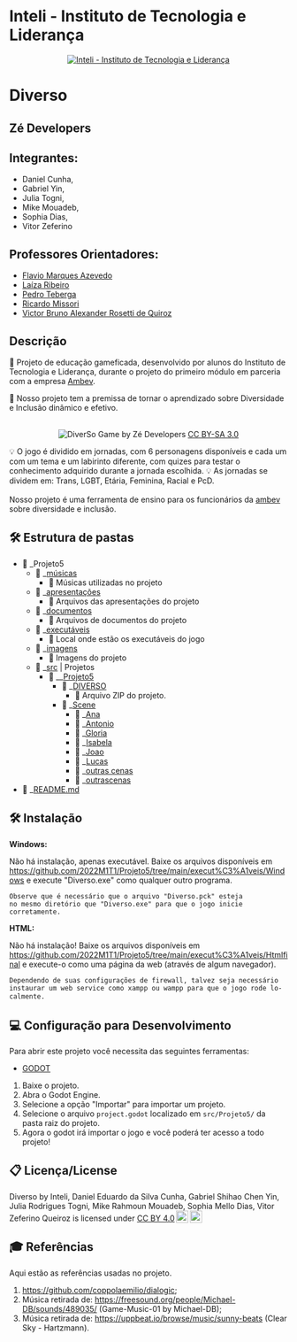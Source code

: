 # Inteli - Instituto de Tecnologia e Liderança 

<p align="center">
<a href= "https://www.inteli.edu.br/"><img src="https://www.inteli.edu.br/wp-content/uploads/2021/08/20172028/marca_1-2.png" alt="Inteli - Instituto de Tecnologia e Liderança" border="0"></a>
</p>

# Diverso

## Zé Developers

## Integrantes: 
- Daniel Cunha</a>, 
- Gabriel Yin</a>, 
- Julia Togni</a>, 
- Mike Mouadeb</a>, 
- Sophia Dias</a>, 
- Vitor Zeferino</a>

## Professores Orientadores: 
- <a href="http://lattes.cnpq.br/2716416791407528" target="_blank" rel="noopener noreferrer"> Flavio Marques Azevedo </a> 
- <a href="http://lattes.cnpq.br/9324969584977927" target="_blank" rel="noopener noreferrer"> Laíza Ribeiro </a>
- <a href="http://lattes.cnpq.br/2951162577564329" target="_blank" rel="noopener noreferrer"> Pedro Teberga</a>
- <a href="http://lattes.cnpq.br/2327073767433655" target="_blank" rel="noopener noreferrer"> Ricardo Missori </a>
- <a href="http://lattes.cnpq.br/3254174044411983" target="_blank" rel="noopener noreferrer"> Victor Bruno Alexander Rosetti de Quiroz </a>

## Descrição


📜 Projeto de educação gameficada, desenvolvido por alunos do Instituto de Tecnologia e Liderança, durante o projeto do primeiro módulo em parceria com a empresa <a href="https://www.ambev.com.br/">Ambev</a>.


📜 Nosso projeto tem a premissa de tornar o aprendizado sobre Diversidade e Inclusão dinâmico e efetivo.
<br><br>
<p align="center">
<img src="https://raw.githubusercontent.com/2022M1T1/Projeto5/main/imagens/tela-inicial.png" alt="DiverSo" border="0">
  Game by Zé Developers</a> <a rel="license" href="https://creativecommons.org/licenses/by-sa/3.0/">CC BY-SA 3.0</a>
</p>

💡 O jogo é dividido em jornadas, com 6 personagens disponíveis e cada um com um tema e um labirinto diferente, com quizes para testar o conhecimento adquirido durante a jornada escolhida. 
💡 As jornadas se dividem em: Trans, LGBT, Etária, Feminina, Racial e PcD.
<br><br>
Nosso projeto é uma ferramenta de ensino para os funcionários da <a href="https://www.ambev.com.br/">ambev</a> sobre diversidade e inclusão.


## 🛠 Estrutura de pastas

- 📂 _Projeto5
   - 📂 _[músicas](https://github.com/2022M1T1/Projeto5/tree/main/Musicas)
      - 📄 Músicas utilizadas no projeto
   - 📂 _[apresentações](https://github.com/2022M1T1/Projeto5/tree/main/apresenta%C3%A7%C3%B5es)
      - 📄 Arquivos das apresentações do projeto
   - 📂 _[documentos](https://github.com/2022M1T1/Projeto5/tree/main/documentos)
     - 📄 Arquivos de documentos do projeto
   - 📂 _[executáveis](https://github.com/2022M1T1/Projeto5/tree/main/execut%C3%A1veis)
      - 📄 Local onde estão os executáveis do jogo
   - 📂 _[imagens](https://github.com/2022M1T1/Projeto5/tree/main/imagens)
      - 📄 Imagens do projeto
   - 📂 _[src](https://github.com/2022M1T1/Projeto5/tree/main/src) | Projetos
      - 📂 __[Projeto5](https://github.com/2022M1T1/Projeto5/tree/main/src/Projeto5)
        - 📂 _[DIVERSO](https://github.com/2022M1T1/Projeto5/tree/main/src/Projeto5/DIVERSO)
          - 📄 Arquivo ZIP do projeto.
        - 📂 _[Scene](src/Projeto5/scenes)
            - 📂 _[Ana](https://github.com/2022M1T1/Projeto5/tree/main/src/Projeto5/Scene/Ana)
            - 📂 _[Antonio](https://github.com/2022M1T1/Projeto5/tree/main/src/Projeto5/Scene/Antonio)
            - 📂 _[Gloria](https://github.com/2022M1T1/Projeto5/tree/main/src/Projeto5/Scene/Gloria)
            - 📂 _[Isabela](https://github.com/2022M1T1/Projeto5/tree/main/src/Projeto5/Scene/Isabela)
            - 📂 _[Joao](https://github.com/2022M1T1/Projeto5/tree/main/src/Projeto5/Scene/Joao)
            - 📂 _[Lucas](https://github.com/2022M1T1/Projeto5/tree/main/src/Projeto5/Scene/Lucas)
            - 📂 _[outras cenas](https://github.com/2022M1T1/Projeto5/tree/main/src/Projeto5/Scene/outras%20cenas)
            - 📂 _[outrascenas](https://github.com/2022M1T1/Projeto5/tree/main/src/Projeto5/Scene/outrascenas)
 - 📄 _[README.md](https://github.com/2022M1T1/Projeto5/blob/main/README.md)


## 🛠 Instalação

<b>Windows:</b>

Não há instalação, apenas executável. Baixe os arquivos disponíveis em https://github.com/2022M1T1/Projeto5/tree/main/execut%C3%A1veis/Windows e execute "Diverso.exe" como qualquer outro programa.

```
Observe que é necessário que o arquivo "Diverso.pck" esteja
no mesmo diretório que "Diverso.exe" para que o jogo inicie
corretamente.
```

<b>HTML:</b>

Não há instalação! Baixe os arquivos disponíveis em https://github.com/2022M1T1/Projeto5/tree/main/execut%C3%A1veis/Htmlfinal e execute-o como uma página da web (através de algum navegador).

```sh
Dependendo de suas configurações de firewall, talvez seja necessário
instaurar um web service como xampp ou wampp para que o jogo rode lo-
calmente.
```

## 💻 Configuração para Desenvolvimento

Para abrir este projeto você necessita das seguintes ferramentas:

- <a href="https://godotengine.org/download">GODOT</a>

1. Baixe o projeto.
2. Abra o Godot Engine.
3. Selecione a opção "Importar" para importar um projeto.
4. Selecione o arquivo `project.godot` localizado em `src/Projeto5/` da pasta raiz do projeto.
5. Agora o godot irá importar o jogo e você poderá ter acesso a todo projeto!


## 📋 Licença/License

<p xmlns:cc="http://creativecommons.org/ns#" xmlns:dct="http://purl.org/dc/terms/"><span property="dct:title">Diverso</span> by <span property="cc:attributionName">Inteli, Daniel Eduardo da Silva Cunha, Gabriel Shihao Chen Yin, Julia Rodrigues Togni, Mike Rahmoun Mouadeb, Sophia Mello Dias, Vitor Zeferino Queiroz</span> is licensed under <a href="http://creativecommons.org/licenses/by/4.0/?ref=chooser-v1" target="_blank" rel="license noopener noreferrer" style="display:inline-block;">CC BY 4.0<img style="height:22px!important;margin-left:3px;vertical-align:text-bottom;" src="https://mirrors.creativecommons.org/presskit/icons/cc.svg?ref=chooser-v1"><img style="height:22px!important;margin-left:3px;vertical-align:text-bottom;" src="https://mirrors.creativecommons.org/presskit/icons/by.svg?ref=chooser-v1"></a></p>

## 🎓 Referências

Aqui estão as referências usadas no projeto.

1. <https://github.com/coppolaemilio/dialogic>; 
2. Música retirada de: <https://freesound.org/people/Michael-DB/sounds/489035/> </a> (Game-Music-01 by Michael-DB);
3. Música retirada de: <https://uppbeat.io/browse/music/sunny-beats> </a> (Clear Sky - Hartzmann).
